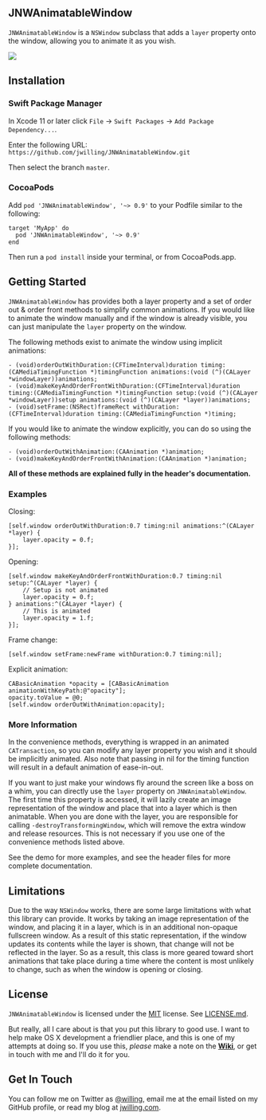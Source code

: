 ## JNWAnimatableWindow ##
`JNWAnimatableWindow` is a `NSWindow` subclass that adds a `layer` property onto the window, allowing you to animate it as you wish.

![](http://www.jwilling.com/serve/github/jnwanimatablewindow/preview.gif)

## Installation ##

### Swift Package Manager ###

In Xcode 11 or later click `File` -> `Swift Packages` -> `Add Package Dependency...`.

Enter the following URL:
`https://github.com/jwilling/JNWAnimatableWindow.git`

Then select the branch `master`.

### CocoaPods ###

Add `pod 'JNWAnimatableWindow', '~> 0.9'` to your Podfile similar to the following:

```
target 'MyApp' do
  pod 'JNWAnimatableWindow', '~> 0.9'
end
```

Then run a `pod install` inside your terminal, or from CocoaPods.app.


## Getting Started ##

`JNWAnimatableWindow` has provides both a layer property and a set of order out & order front methods to simplify common animations. If you would like to animate the window manually and if the window is already visible, you can just manipulate the `layer` property on the window.

The following methods exist to animate the window using implicit animations:

``` objc
- (void)orderOutWithDuration:(CFTimeInterval)duration timing:(CAMediaTimingFunction *)timingFunction animations:(void (^)(CALayer *windowLayer))animations;
- (void)makeKeyAndOrderFrontWithDuration:(CFTimeInterval)duration timing:(CAMediaTimingFunction *)timingFunction setup:(void (^)(CALayer *windowLayer))setup animations:(void (^)(CALayer *layer))animations;
- (void)setFrame:(NSRect)frameRect withDuration:(CFTimeInterval)duration timing:(CAMediaTimingFunction *)timing;
```

If you would like to animate the window explicitly, you can do so using the following methods:

``` objc
- (void)orderOutWithAnimation:(CAAnimation *)animation;
- (void)makeKeyAndOrderFrontWithAnimation:(CAAnimation *)animation;
```

**All of these methods are explained fully in the header's documentation.**


### Examples ###

Closing:

``` objc
[self.window orderOutWithDuration:0.7 timing:nil animations:^(CALayer *layer) {
	layer.opacity = 0.f;
}];
```
Opening:

``` objc
[self.window makeKeyAndOrderFrontWithDuration:0.7 timing:nil setup:^(CALayer *layer) {
	// Setup is not animated
	layer.opacity = 0.f;
} animations:^(CALayer *layer) {
	// This is animated
	layer.opacity = 1.f;
}];
```
Frame change:

``` objc
[self.window setFrame:newFrame withDuration:0.7 timing:nil];
```

Explicit animation:

``` objc
CABasicAnimation *opacity = [CABasicAnimation animationWithKeyPath:@"opacity"];
opacity.toValue = @0;
[self.window orderOutWithAnimation:opacity];
```

### More Information ###

In the convenience methods, everything is wrapped in an animated `CATransaction`, so you can modify any layer property you wish and it should be implicitly animated. Also note that passing in nil for the timing function will result in a default animation of ease-in-out.

If you want to just make your windows fly around the screen like a boss on a whim, you can directly use the `layer` property on `JNWAnimatableWindow`. The first time this property is accessed, it will lazily create an image representation of the window and place that into a layer which is then animatable. When you are done with the layer, you are responsible for calling `-destroyTransformingWindow`, which will remove the extra window and release resources. This is not necessary if you use one of the convenience methods listed above.

See the demo for more examples, and see the header files for more complete documentation.

## Limitations ##
Due to the way `NSWindow` works, there are some large limitations with what this library can provide. It works by taking an image representation of the window, and placing it in a layer, which is in an additional non-opaque fullscreen window. As a result of this static representation, if the window updates its contents while the layer is shown, that change will not be reflected in the layer. So as a result, this class is more geared toward short animations that take place during a time where the content is most unlikely to change, such as when the window is opening or closing.


## License ##
`JNWAnimatableWindow` is licensed under the [MIT](http://opensource.org/licenses/MIT) license. See [LICENSE.md](https://github.com/jwilling/JNWAnimatableWindow/blob/master/LICENSE.md).

But really, all I care about is that you put this library to good use. I want to help make OS X development a friendlier place, and this is one of my attempts at doing so. If you use this, *please* make a note on the [**Wiki**](https://github.com/jwilling/JNWAnimatableWindow/wiki/JNWAnimatableWindow-in-use.), or get in touch with me and I'll do it for you.

## Get In Touch ##
You can follow me on Twitter as [@willing](http://twitter.com/willing), email me at the email listed on my GitHub profile, or read my blog at [jwilling.com](http://www.jwilling.com).
